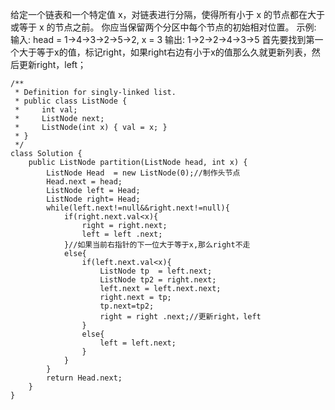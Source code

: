 给定一个链表和一个特定值 x，对链表进行分隔，使得所有小于 x 的节点都在大于或等于 x 的节点之前。
你应当保留两个分区中每个节点的初始相对位置。
示例:
输入: head = 1->4->3->2->5->2, x = 3
输出: 1->2->2->4->3->5
首先要找到第一个大于等于x的值，标记right，如果right右边有小于x的值那么久就更新列表，然后更新right，left；
```
/**
 * Definition for singly-linked list.
 * public class ListNode {
 *     int val;
 *     ListNode next;
 *     ListNode(int x) { val = x; }
 * }
 */
class Solution {
    public ListNode partition(ListNode head, int x) {
        ListNode Head  = new ListNode(0);//制作头节点
        Head.next = head;
        ListNode left = Head;
        ListNode right= Head;
        while(left.next!=null&&right.next!=null){
            if(right.next.val<x){
                right = right.next;
                left = left .next;
            }//如果当前右指针的下一位大于等于x,那么right不走
            else{
                if(left.next.val<x){
                    ListNode tp  = left.next;
                    ListNode tp2 = right.next;
                    left.next = left.next.next;
                    right.next = tp;
                    tp.next=tp2;
                    right = right .next;//更新right，left
                }
                else{
                    left = left.next;
                }
            }   
        }
        return Head.next;
    }
}
```